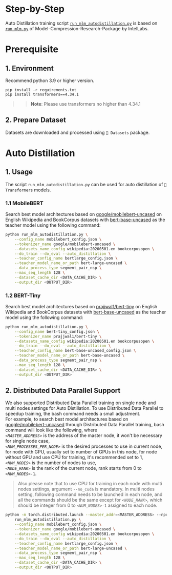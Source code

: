Step-by-Step​
============

Auto Distillation training script [`run_mlm_autodistillation.py`](./run_mlm_autodistillation.py) is based on [`run_mlm.py`](https://github.com/IntelLabs/Model-Compression-Research-Package/blob/main/examples/transformers/language-modeling/run_mlm.py) of Model-Compression-Research-Package by IntelLabs.

# Prerequisite​

## 1. Environment​
Recommend python 3.9 or higher version.
```shell
pip install -r requirements.txt
pip install transformers==4.34.1
```
>>**Note**: Please use transformers no higher than 4.34.1

## 2. Prepare Dataset
Datasets are downloaded and processed using `🤗 Datasets` package.

# Auto Distillation
## 1. Usage
The script `run_mlm_autodistillation.py` can be used for auto distillation of `🤗 Transformers` models.

### 1.1 MobileBERT

Search best model architectures based on [google/mobilebert-uncased](https://huggingface.co/google/mobilebert-uncased) on English Wikipedia and BookCorpus datasets with [bert-base-uncased](https://huggingface.co/bert-base-uncased) as the teacher model using the following command:

``` bash
python run_mlm_autodistillation.py \
    --config_name mobilebert_config.json \
    --tokenizer_name google/mobilebert-uncased \
    --datasets_name_config wikipedia:20200501.en bookcorpusopen \
    --do_train --do_eval --auto_distillation \
    --teacher_config_name bertlarge_config.json \
    --teacher_model_name_or_path bert-large-uncased \
    --data_process_type segment_pair_nsp \
    --max_seq_length 128 \
    --dataset_cache_dir <DATA_CACHE_DIR> \
    --output_dir <OUTPUT_DIR>
```

### 1.2 BERT-Tiny

Search best model architectures based on [prajjwal1/bert-tiny](https://huggingface.co/prajjwal1/bert-tiny) on English Wikipedia and BookCorpus datasets with [bert-base-uncased](https://huggingface.co/bert-base-uncased) as the teacher model using the following command:

``` bash
python run_mlm_autodistillation.py \
    --config_name bert-tiny_config.json \
    --tokenizer_name prajjwal1/bert-tiny \
    --datasets_name_config wikipedia:20200501.en bookcorpusopen \
    --do_train --do_eval --auto_distillation \
    --teacher_config_name bert-base-uncased_config.json \
    --teacher_model_name_or_path bert-base-uncased \
    --data_process_type segment_pair_nsp \
    --max_seq_length 128 \
    --dataset_cache_dir <DATA_CACHE_DIR> \
    --output_dir <OUTPUT_DIR>
```

## 2. Distributed Data Parallel Support

We also supported Distributed Data Parallel training on single node and multi nodes settings for Auto Distillation. To use Distributed Data Parallel to speedup training, the bash command needs a small adjustment.
<br>
For example, to search best model architectures based on [google/mobilebert-uncased](https://huggingface.co/google/mobilebert-uncased) through Distributed Data Parallel training, bash command will look like the following, where
<br>
*`<MASTER_ADDRESS>`* is the address of the master node, it won't be necessary for single node case,
<br>
*`<NUM_PROCESSES_PER_NODE>`* is the desired processes to use in current node, for node with GPU, usually set to number of GPUs in this node, for node without GPU and use CPU for training, it's recommended set to 1,
<br>
*`<NUM_NODES>`* is the number of nodes to use,
<br>
*`<NODE_RANK>`* is the rank of the current node, rank starts from 0 to *`<NUM_NODES>`*`-1`.
<br>
> Also please note that to use CPU for training in each node with multi nodes settings, argument `--no_cuda` is mandatory. In multi nodes setting, following command needs to be launched in each node, and all the commands should be the same except for *`<NODE_RANK>`*, which should be integer from 0 to *`<NUM_NODES>`*`-1` assigned to each node.

``` bash
python -m torch.distributed.launch --master_addr=<MASTER_ADDRESS> --nproc_per_node=<NUM_PROCESSES_PER_NODE> --nnodes=<NUM_NODES> --node_rank=<NODE_RANK> \
    run_mlm_autodistillation.py \
    --config_name mobilebert_config.json \
    --tokenizer_name google/mobilebert-uncased \
    --datasets_name_config wikipedia:20200501.en bookcorpusopen \
    --do_train --do_eval --auto_distillation \
    --teacher_config_name bertlarge_config.json \
    --teacher_model_name_or_path bert-large-uncased \
    --data_process_type segment_pair_nsp \
    --max_seq_length 128 \
    --dataset_cache_dir <DATA_CACHE_DIR> \
    --output_dir <OUTPUT_DIR>
```
